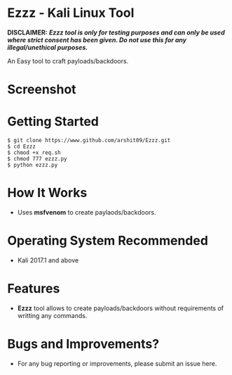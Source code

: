 # Ezzz - Kali Linux Tool

**DISCLAIMER:** ***Ezzz tool is only for testing purposes and can only be used where strict consent has been given. Do not use this for any illegal/unethical purposes.***

An Easy tool to craft payloads/backdoors.

# Screenshot


# Getting Started
```
$ git clone https://www.github.com/arshit09/Ezzz.git
$ cd Ezzz
$ chmod +x req.sh
$ chmod 777 ezzz.py
$ python ezzz.py
  ```

# How It Works
- Uses **msfvenom** to create paylaods/backdoors.

# Operating System Recommended
- Kali 2017.1 and above

# Features
- **Ezzz** tool allows to create payloads/backdoors without requirements of writting any commands.

# Bugs and Improvements?
- For any bug reporting or improvements, please submit an issue here.
